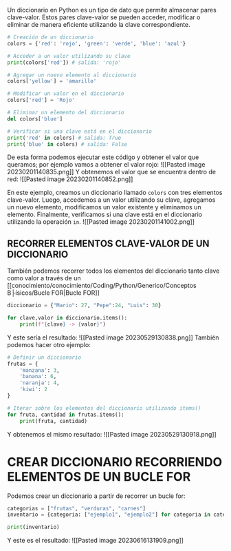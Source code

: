 Un diccionario en Python es un tipo de dato que permite almacenar pares clave-valor. Estos pares clave-valor se pueden acceder, modificar o eliminar de manera eficiente utilizando la clave correspondiente.
```python
# Creación de un diccionario
colors = {'red': 'rojo', 'green': 'verde', 'blue': 'azul'}

# Acceder a un valor utilizando su clave
print(colors['red']) # salida: 'rojo'

# Agregar un nuevo elemento al diccionario
colors['yellow'] = 'amarillo'

# Modificar un valor en el diccionario
colors['red'] = 'Rojo'

# Eliminar un elemento del diccionario
del colors['blue']

# Verificar si una clave está en el diccionario
print('red' in colors) # salida: True
print('blue' in colors) # salida: False

```
De esta forma podemos ejecutar este código y obtener el valor que queramos; por ejemplo vamos a obtener el valor rojo:
![[Pasted image 20230201140835.png]]
Y obtenemos el valor que se encuentra dentro de red:
![[Pasted image 20230201140852.png]]

En este ejemplo, creamos un diccionario llamado `colors` con tres elementos clave-valor. Luego, accedemos a un valor utilizando su clave, agregamos un nuevo elemento, modificamos un valor existente y eliminamos un elemento. Finalmente, verificamos si una clave está en el diccionario utilizando la operación `in`.
![[Pasted image 20230201141002.png]]
## RECORRER ELEMENTOS CLAVE-VALOR DE UN DICCIONARIO
También podemos recorrer todos los elementos del diccionario tanto clave como valor a través de un [[conocimiento/conocimiento/Coding/Python/Generico/Conceptos B├ísicos/Bucle FOR|Bucle FOR]]
```python
diccionario = {"Mario": 27, "Pepe":24, "Luis": 30}

for clave,valor in diccionario.items():
    print(f"{clave} -> {valor}")
```
Y este sería el resultado:
![[Pasted image 20230529130838.png]]
También podemos hacer otro ejemplo:
```python
# Definir un diccionario
frutas = {
    'manzana': 3,
    'banana': 6,
    'naranja': 4,
    'kiwi': 2
}

# Iterar sobre los elementos del diccionario utilizando items()
for fruta, cantidad in frutas.items():
    print(fruta, cantidad)
```
Y obtenemos el mismo resultado:
![[Pasted image 20230529130918.png]]
# CREAR DICCIONARIO RECORRIENDO ELEMENTOS DE UN BUCLE FOR
Podemos crear un diccionario a partir de recorrer un bucle for:
```python
categorias = ["frutas", "verduras", "carnes"]
inventario = {categoria: ["ejemplo1", "ejemplo2"] for categoria in categorias}

print(inventario)
```
Y este es el resultado:
![[Pasted image 20230616131909.png]]
